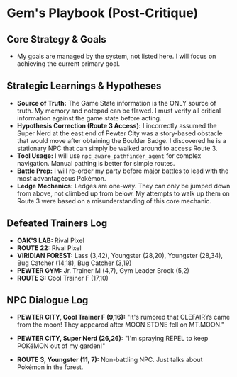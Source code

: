 # Gem's Playbook (Post-Critique)

## Core Strategy & Goals
- My goals are managed by the system, not listed here. I will focus on achieving the current primary goal.

## Strategic Learnings & Hypotheses
- **Source of Truth:** The Game State information is the ONLY source of truth. My memory and notepad can be flawed. I must verify all critical information against the game state before acting.
- **Hypothesis Correction (Route 3 Access):** I incorrectly assumed the Super Nerd at the east end of Pewter City was a story-based obstacle that would move after obtaining the Boulder Badge. I discovered he is a stationary NPC that can simply be walked around to access Route 3.
- **Tool Usage:** I will use `npc_aware_pathfinder_agent` for complex navigation. Manual pathing is better for simple routes.
- **Battle Prep:** I will re-order my party before major battles to lead with the most advantageous Pokémon.
- **Ledge Mechanics:** Ledges are one-way. They can only be jumped down from above, not climbed up from below. My attempts to walk up them on Route 3 were based on a misunderstanding of this core mechanic.

## Defeated Trainers Log
- **OAK'S LAB:** Rival Pixel
- **ROUTE 22:** Rival Pixel
- **VIRIDIAN FOREST:** Lass (3,42), Youngster (28,20), Youngster (28,34), Bug Catcher (14,18), Bug Catcher (3,19)
- **PEWTER GYM:** Jr. Trainer M (4,7), Gym Leader Brock (5,2)
- **ROUTE 3:** Cool Trainer F (17,10)

## NPC Dialogue Log
- **PEWTER CITY, Cool Trainer F (9,16):** "It's rumored that CLEFAIRYs came from the moon! They appeared after MOON STONE fell on MT.MOON."
- **PEWTER CITY, Super Nerd (26,26):** "I'm spraying REPEL to keep POKéMON out of my garden!"

- **ROUTE 3, Youngster (11, 7):** Non-battling NPC. Just talks about Pokémon in the forest.